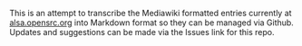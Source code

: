 This is an attempt to transcribe the Mediawiki formatted entries currently at
[alsa.opensrc.org] into Markdown format so they can be managed via Github.
Updates and suggestions can be made via the Issues link for this repo.

[alsa.opensrc.org]: http://alsa.opensrc.org
